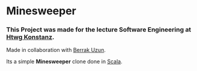 # Minesweeper

### This Project was made for the lecture Software Engineering at [Htwg Konstanz](https://www.htwg-konstanz.de/).
Made in collaboration with [Berrak Uzun](https://github.com/berrakuzun).

Its a simple **Minesweeper** clone done in [Scala](https://scala-lang.org/).

